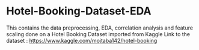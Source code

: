 # Hotel-Booking-Dataset-EDA
This contains the data preprocessing, EDA, correlation analysis and feature scaling done on a Hotel Booking Dataset imported from Kaggle
Link to the dataset : https://www.kaggle.com/mojtaba142/hotel-booking
